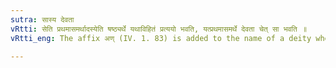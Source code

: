 ```yaml
---
sutra: सास्य देवता
vRtti: सेति प्रथमासमर्थादस्येति षष्ठ्यर्थे यथाविहितं प्रत्ययो भवति, यत्प्रथमासमर्थे देवता चेत् सा भवति ॥
vRtti_eng: The affix अण् (IV. 1. 83) is added to the name of a deity when something is to be spoken of as his.

---
```

